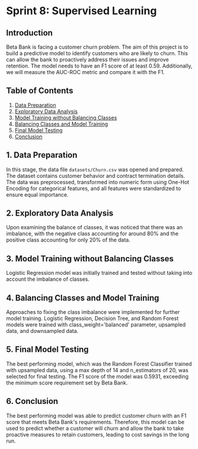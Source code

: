 # Sprint 8: Supervised Learning

## Introduction

Beta Bank is facing a customer churn problem. The aim of this project is to build a predictive model to identify customers who are likely to churn. This can allow the bank to proactively address their issues and improve retention. The model needs to have an F1 score of at least 0.59. Additionally, we will measure the AUC-ROC metric and compare it with the F1.

## Table of Contents

1. [Data Preparation](#data-preparation)
2. [Exploratory Data Analysis](#eda)
3. [Model Training without Balancing Classes](#unbalanced-training)
4. [Balancing Classes and Model Training](#balanced-training)
5. [Final Model Testing](#model-testing)
6. [Conclusion](#conclusion)

<a name="data-preparation"></a>
## 1. Data Preparation

In this stage, the data file `datasets/Churn.csv` was opened and prepared. The dataset contains customer behavior and contract termination details. The data was preprocessed, transformed into numeric form using One-Hot Encoding for categorical features, and all features were standardized to ensure equal importance.

<a name="eda"></a>
## 2. Exploratory Data Analysis

Upon examining the balance of classes, it was noticed that there was an imbalance, with the negative class accounting for around 80% and the positive class accounting for only 20% of the data.

<a name="unbalanced-training"></a>
## 3. Model Training without Balancing Classes

Logistic Regression model was initially trained and tested without taking into account the imbalance of classes. 

<a name="balanced-training"></a>
## 4. Balancing Classes and Model Training

Approaches to fixing the class imbalance were implemented for further model training. Logistic Regression, Decision Tree, and Random Forest models were trained with class_weight='balanced' parameter, upsampled data, and downsampled data. 

<a name="model-testing"></a>
## 5. Final Model Testing

The best performing model, which was the Random Forest Classifier trained with upsampled data, using a max depth of 14 and n_estimators of 20, was selected for final testing. The F1 score of the model was 0.5931, exceeding the minimum score requirement set by Beta Bank.

<a name="conclusion"></a>
## 6. Conclusion

The best performing model was able to predict customer churn with an F1 score that meets Beta Bank's requirements. Therefore, this model can be used to predict whether a customer will churn and allow the bank to take proactive measures to retain customers, leading to cost savings in the long run.
